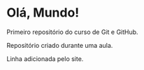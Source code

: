 # Olá, Mundo!
Primeiro repositório do curso de Git e GitHub.

Repositório criado durante uma aula.

Linha adicionada pelo site.
